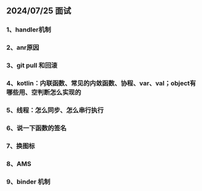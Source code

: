 ## 2024/07/25 面试

### 1、handler机制

### 2、anr原因

### 3、git pull 和回滚

### 4、kotlin：内联函数、常见的内敛函数、协程、var、val；object有哪些用、空判断怎么实现的

### 5、线程：怎么同步、怎么串行执行

### 6、说一下函数的签名

### 7、换图标 

### 8、AMS

### 9、binder 机制